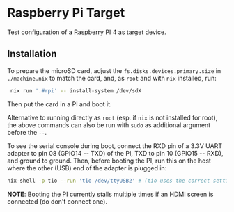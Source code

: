 
# Raspberry Pi Target

Test configuration of a Raspberry PI 4 as target device.


## Installation

To prepare the microSD card, adjust the `fs.disks.devices.primary.size` in `./machine.nix` to match the card, and, as `root` and with `nix` installed, run:
```bash
 nix run '.#rpi' -- install-system /dev/sdX
```
Then put the card in a PI and boot it.

Alternative to running directly as `root` (esp. if `nix` is not installed for root), the above commands can also be run with `sudo` as additional argument before the `--`.

To see the serial console during boot, connect the RXD pin of a 3.3V UART adapter to pin 08 (GPIO14 -- TXD) of the PI, TXD to pin 10 (GPIO15 -- RXD), and ground to ground. Then, before booting the PI, run this on the host where the other (USB) end of the adapter is plugged in:
```bash
nix-shell -p tio --run 'tio /dev/ttyUSB2' # (tio uses the correct settings by default)
```

**NOTE**: Booting the PI currently stalls multiple times if an HDMI screen is connected (do don't connect one).
